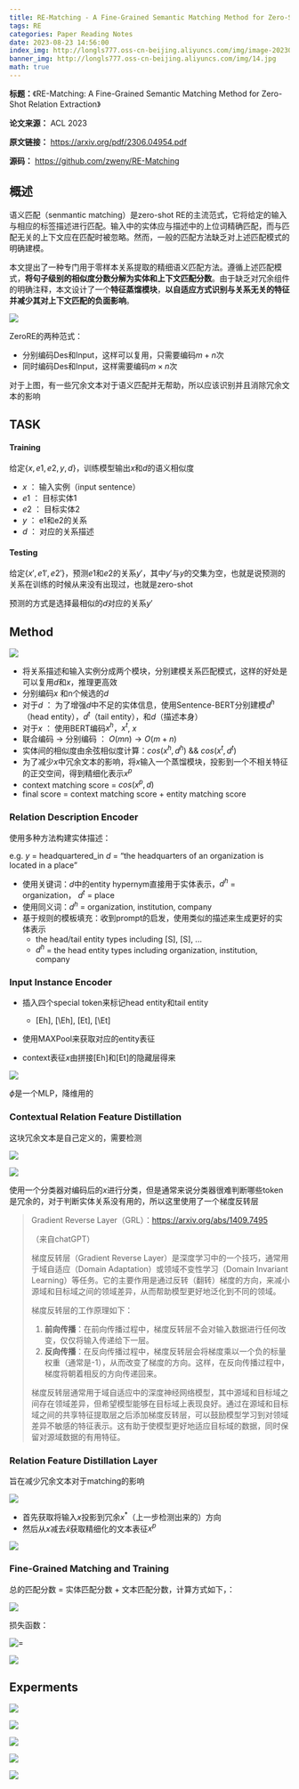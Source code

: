```yaml
---
title: RE-Matching - A Fine-Grained Semantic Matching Method for Zero-Shot Relation Extraction
tags: RE
categories: Paper Reading Notes
date: 2023-08-23 14:56:00
index_img: http://longls777.oss-cn-beijing.aliyuncs.com/img/image-20230823164348732.png
banner_img: http://longls777.oss-cn-beijing.aliyuncs.com/img/14.jpg
math: true
---
```


**标题：**《RE-Matching: A Fine-Grained Semantic Matching Method for Zero-Shot Relation Extraction》

**论文来源：** ACL 2023

**原文链接：** https://arxiv.org/pdf/2306.04954.pdf

**源码：** https://github.com/zweny/RE-Matching



## 概述

语义匹配（senmantic matching）是zero-shot RE的主流范式，它将给定的输入与相应的标签描述进行匹配。输入中的实体应与描述中的上位词精确匹配，而与匹配无关的上下文应在匹配时被忽略。然而，一般的匹配方法缺乏对上述匹配模式的明确建模。

本文提出了一种专门用于零样本关系提取的精细语义匹配方法。遵循上述匹配模式，**将句子级别的相似度分数分解为实体和上下文匹配分数**。由于缺乏对冗余组件的明确注释，本文设计了一个**特征蒸馏模块**，**以自适应方式识别与关系无关的特征并减少其对上下文匹配的负面影响**。



![](http://longls777.oss-cn-beijing.aliyuncs.com/img/image-20230823162629351.png)

ZeroRE的两种范式：

- 分别编码Des和Input，这样可以复用，只需要编码$m+n$次
- 同时编码Des和Input，这样需要编码$m \times n$次



对于上图，有一些冗余文本对于语义匹配并无帮助，所以应该识别并且消除冗余文本的影响



## TASK

#### Training

给定$\{ x,e1,e2,y,d \}$，训练模型输出$x$和$d$的语义相似度

- $x$ ： 输入实例（input sentence）
- $e1$ ： 目标实体1
- $e2$ ： 目标实体2
- $y$ ： e1和e2的关系
- $d$ ： 对应的关系描述

#### Testing

给定$\{ x', e1',e2' \}$，预测$e1$和$e2$的关系$y'$，其中$y'$与$y$的交集为空，也就是说预测的关系在训练的时候从来没有出现过，也就是zero-shot

预测的方式是选择最相似的$d$对应的关系$y'$



## Method

![](http://longls777.oss-cn-beijing.aliyuncs.com/img/image-20230823164348732.png)

- 将关系描述和输入实例分成两个模块，分别建模关系匹配模式，这样的好处是可以复用$d$和$x$，推理更高效
- 分别编码$x$ 和n个候选的$d$
- 对于$d$ ： 为了增强$d$中不足的实体信息，使用Sentence-BERT分别建模$d^h$（head entity），$d^t$（tail entity），和$d$（描述本身）
- 对于$x$ ： 使用BERT编码$x^h$，$x^t$,  $x$
- 联合编码 -> 分别编码 ： $O(mn) \to O(m + n)$
- 实体间的相似度由余弦相似度计算：$cos(x^h,d^h)$  &&  $cos(x^t,d^t)$
- 为了减少$x$中冗余文本的影响，将$x$输入一个蒸馏模块，投影到一个不相关特征的正交空间，得到精细化表示$x^p$
- context matching score = $cos(x^p,d)$
- final score = context matching score + entity matching score



### Relation Description Encoder

使用多种方法构建实体描述：

e.g. $y$ = headquartered_in  $d$ = “the headquarters of an organization is located in a place”   

- 使用关键词：$d$中的entity hypernym直接用于实体表示，$d^h$ = organization， $d^t$ = place
- 使用同义词：$d^h$ = organization, institution, company
- 基于规则的模板填充：收到prompt的启发，使用类似的描述来生成更好的实体表示
  - the head/tail entity types including [S], [S], ...
  - $d^h$ = the head entity types including organization, institution, company



###  Input Instance Encoder

- 插入四个special token来标记head entity和tail entity 
  - [Eh], [\Eh], [Et], [\Et]

- 使用MAXPool来获取对应的entity表征
- context表征$x$由拼接[Eh]和[Et]的隐藏层得来

![](http://longls777.oss-cn-beijing.aliyuncs.com/img/image-20230823184030911.png)

$\phi$是一个MLP，降维用的



###  Contextual Relation Feature Distillation

这块冗余文本是自己定义的，需要检测

![](http://longls777.oss-cn-beijing.aliyuncs.com/img/image-20230823184945909.png)

![](http://longls777.oss-cn-beijing.aliyuncs.com/img/image-20230823184955065.png)

使用一个分类器对编码后的$x$进行分类，但是通常来说分类器很难判断哪些token是冗余的，对于判断实体关系没有用的，所以这里使用了一个梯度反转层

> Gradient Reverse Layer（GRL）：https://arxiv.org/abs/1409.7495
>
> （来自chatGPT）
>
> 梯度反转层（Gradient Reverse Layer）是深度学习中的一个技巧，通常用于域自适应（Domain Adaptation）或领域不变性学习（Domain Invariant Learning）等任务。它的主要作用是通过反转（翻转）梯度的方向，来减小源域和目标域之间的领域差异，从而帮助模型更好地泛化到不同的领域。
>
> 梯度反转层的工作原理如下：
>
> 1. **前向传播**：在前向传播过程中，梯度反转层不会对输入数据进行任何改变，仅仅将输入传递给下一层。
> 2. **反向传播**：在反向传播过程中，梯度反转层会将梯度乘以一个负的标量权重（通常是-1），从而改变了梯度的方向。这样，在反向传播过程中，梯度将朝着相反的方向传递回来。
>
> 梯度反转层通常用于域自适应中的深度神经网络模型，其中源域和目标域之间存在领域差异，但希望模型能够在目标域上表现良好。通过在源域和目标域之间的共享特征提取层之后添加梯度反转层，可以鼓励模型学习到对领域差异不敏感的特征表示。这有助于使模型更好地适应目标域的数据，同时保留对源域数据的有用特征。



### Relation Feature Distillation Layer

旨在减少冗余文本对于matching的影响

![](http://longls777.oss-cn-beijing.aliyuncs.com/img/image-20230823185730580.png)

- 首先获取将输入$x$投影到冗余$x^*$（上一步检测出来的）方向
- 然后从$x$减去$\hat{x}$获取精细化的文本表征$x^p$

![](http://longls777.oss-cn-beijing.aliyuncs.com/img/image-20230823190024565.png)



### Fine-Grained Matching and Training

总的匹配分数 = 实体匹配分数 + 文本匹配分数，计算方式如下，：

![](http://longls777.oss-cn-beijing.aliyuncs.com/img/image-20230823190141897.png)

损失函数：

![=](http://longls777.oss-cn-beijing.aliyuncs.com/img/image-20230823190309508.png)

![](http://longls777.oss-cn-beijing.aliyuncs.com/img/image-20230823190419879.png)

## Experments

![](http://longls777.oss-cn-beijing.aliyuncs.com/img/image-20230824122941594.png)

![](http://longls777.oss-cn-beijing.aliyuncs.com/img/image-20230824123659523.png)

![](http://longls777.oss-cn-beijing.aliyuncs.com/img/image-20230824123711639.png)

![](http://longls777.oss-cn-beijing.aliyuncs.com/img/image-20230824123735657.png)

![](http://longls777.oss-cn-beijing.aliyuncs.com/img/image-20230824123948937.png)

